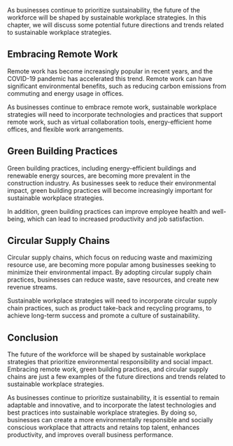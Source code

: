 
As businesses continue to prioritize sustainability, the future of the workforce will be shaped by sustainable workplace strategies. In this chapter, we will discuss some potential future directions and trends related to sustainable workplace strategies.

Embracing Remote Work
---------------------

Remote work has become increasingly popular in recent years, and the COVID-19 pandemic has accelerated this trend. Remote work can have significant environmental benefits, such as reducing carbon emissions from commuting and energy usage in offices.

As businesses continue to embrace remote work, sustainable workplace strategies will need to incorporate technologies and practices that support remote work, such as virtual collaboration tools, energy-efficient home offices, and flexible work arrangements.

Green Building Practices
------------------------

Green building practices, including energy-efficient buildings and renewable energy sources, are becoming more prevalent in the construction industry. As businesses seek to reduce their environmental impact, green building practices will become increasingly important for sustainable workplace strategies.

In addition, green building practices can improve employee health and well-being, which can lead to increased productivity and job satisfaction.

Circular Supply Chains
----------------------

Circular supply chains, which focus on reducing waste and maximizing resource use, are becoming more popular among businesses seeking to minimize their environmental impact. By adopting circular supply chain practices, businesses can reduce waste, save resources, and create new revenue streams.

Sustainable workplace strategies will need to incorporate circular supply chain practices, such as product take-back and recycling programs, to achieve long-term success and promote a culture of sustainability.

Conclusion
----------

The future of the workforce will be shaped by sustainable workplace strategies that prioritize environmental responsibility and social impact. Embracing remote work, green building practices, and circular supply chains are just a few examples of the future directions and trends related to sustainable workplace strategies.

As businesses continue to prioritize sustainability, it is essential to remain adaptable and innovative, and to incorporate the latest technologies and best practices into sustainable workplace strategies. By doing so, businesses can create a more environmentally responsible and socially conscious workplace that attracts and retains top talent, enhances productivity, and improves overall business performance.
